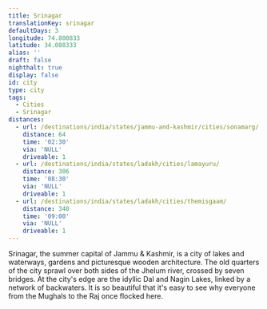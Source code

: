 ```yaml
---
title: Srinagar
translationKey: srinagar
defaultDays: 3
longitude: 74.800833
latitude: 34.088333
alias: ''
draft: false
nighthalt: true
display: false
id: city
type: city
tags:
  - Cities
  - Srinagar
distances:
  - url: /destinations/india/states/jammu-and-kashmir/cities/sonamarg/
    distance: 64
    time: '02:30'
    via: 'NULL'
    driveable: 1
  - url: /destinations/india/states/ladakh/cities/lamayuru/
    distance: 306
    time: '08:30'
    via: 'NULL'
    driveable: 1
  - url: /destinations/india/states/ladakh/cities/themisgaam/
    distance: 340
    time: '09:00'
    via: 'NULL'
    driveable: 1
---
```






















Srinagar, the summer capital of Jammu & Kashmir, is a city of lakes and waterways, gardens and picturesque wooden architecture. The old quarters of the city sprawl over both sides of the Jhelum river, crossed by seven bridges. At the city's edge are the idyllic Dal and Nagin Lakes, linked by a network of backwaters. It is so beautiful that it's easy to see why everyone from the Mughals to the Raj once flocked here.